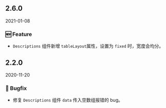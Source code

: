 ## 2.6.0

2021-01-08

### 🆕 Feature

- `Descriptions` 组件新增 `tableLayout`属性，设置为 `fixed` 时，宽度会均分。

## 2.2.0

2020-11-20

### 🐛 Bugfix

- 修复 `Descriptions` 组件 `data` 传入空数组报错的 bug。

